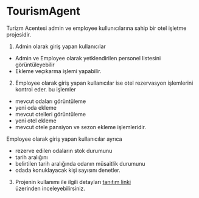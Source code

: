 # TourismAgent

Turizm Acentesi admin ve employee kullunıcılarına sahip bir otel işletme projesidir.
1. Admin olarak giriş yapan kullanıcılar
* Admin ve 
Employee olarak yetklendirilen personel listesini 
görüntüleyebilir 
* Ekleme veçıkarma işlemi yapabilir.

2. Employee olarak giriş yapan kullanıcılar ise
otel rezervasyon işlemlerini kontrol eder. bu işlemler 
* mevcut odaları görüntüleme
* yeni oda ekleme
* mevcut otelleri görüntüleme
* yeni otel ekleme
* mevcut otele pansiyon ve sezon ekleme işlemleridir.

Employee olarak giriş yapan kullanıcılar ayrıca

* rezerve edilen odaların stok durumunu 
* tarih aralığını
* belirtilen tarih aralığında odanın 
müsaitlik durumunu
* odada konuklayacak kişi sayısını denetler. 

3. Projenin kullanımı ile ilgili detayları [tanıtım linki](https://www.youtube.com/watch?v=MKta9QmLAqo&t=12s&ab_channel=AlperMudurlu)  
üzerinden inceleyebilirsiniz.
